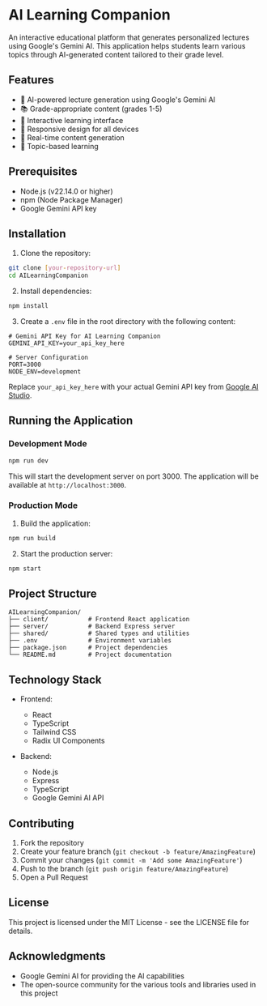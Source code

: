 # AI Learning Companion

An interactive educational platform that generates personalized lectures using Google's Gemini AI. This application helps students learn various topics through AI-generated content tailored to their grade level.

## Features

- 🤖 AI-powered lecture generation using Google's Gemini AI
- 📚 Grade-appropriate content (grades 1-5)
- 🎨 Interactive learning interface
- 📱 Responsive design for all devices
- 🔄 Real-time content generation
- 🎯 Topic-based learning

## Prerequisites

- Node.js (v22.14.0 or higher)
- npm (Node Package Manager)
- Google Gemini API key

## Installation

1. Clone the repository:
```bash
git clone [your-repository-url]
cd AILearningCompanion
```

2. Install dependencies:
```bash
npm install
```

3. Create a `.env` file in the root directory with the following content:
```env
# Gemini API Key for AI Learning Companion
GEMINI_API_KEY=your_api_key_here

# Server Configuration
PORT=3000
NODE_ENV=development
```

Replace `your_api_key_here` with your actual Gemini API key from [Google AI Studio](https://makersuite.google.com/app/apikey).

## Running the Application

### Development Mode

```bash
npm run dev
```

This will start the development server on port 3000. The application will be available at `http://localhost:3000`.

### Production Mode

1. Build the application:
```bash
npm run build
```

2. Start the production server:
```bash
npm start
```

## Project Structure

```
AILearningCompanion/
├── client/           # Frontend React application
├── server/           # Backend Express server
├── shared/           # Shared types and utilities
├── .env              # Environment variables
├── package.json      # Project dependencies
└── README.md         # Project documentation
```

## Technology Stack

- Frontend:
  - React
  - TypeScript
  - Tailwind CSS
  - Radix UI Components

- Backend:
  - Node.js
  - Express
  - TypeScript
  - Google Gemini AI API

## Contributing

1. Fork the repository
2. Create your feature branch (`git checkout -b feature/AmazingFeature`)
3. Commit your changes (`git commit -m 'Add some AmazingFeature'`)
4. Push to the branch (`git push origin feature/AmazingFeature`)
5. Open a Pull Request

## License

This project is licensed under the MIT License - see the LICENSE file for details.

## Acknowledgments

- Google Gemini AI for providing the AI capabilities
- The open-source community for the various tools and libraries used in this project 
